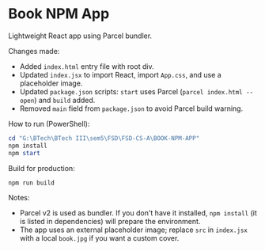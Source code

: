 # Book NPM App

Lightweight React app using Parcel bundler.

Changes made:
- Added `index.html` entry file with root div.
- Updated `index.jsx` to import React, import `App.css`, and use a placeholder image.
- Updated `package.json` scripts: `start` uses Parcel (`parcel index.html --open`) and `build` added.
- Removed `main` field from `package.json` to avoid Parcel build warning.

How to run (PowerShell):

```powershell
cd "G:\BTech\BTech III\sem5\FSD\FSD-CS-A\BOOK-NPM-APP"
npm install
npm start
```

Build for production:

```powershell
npm run build
```

Notes:
- Parcel v2 is used as bundler. If you don't have it installed, `npm install` (it is listed in dependencies) will prepare the environment.
- The app uses an external placeholder image; replace `src` in `index.jsx` with a local `book.jpg` if you want a custom cover.
